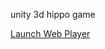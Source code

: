 unity 3d hippo game

[Launch Web Player](http://chrisjones0099.github.com/unity-3d-project/unity-hippos-3d/webplayer/webplayer.html)

